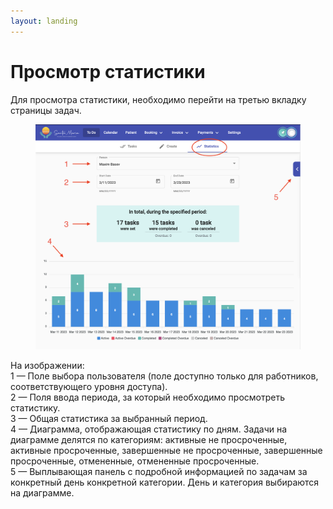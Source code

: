 ```yaml
---
layout: landing
---
```


# Просмотр статистики

Для просмотра статистики, необходимо перейти на третью вкладку страницы задач.

<figure><img src="../../../.gitbook/assets/Screenshot 2023-05-22 at 22.50.55.png" alt=""><figcaption></figcaption></figure>

На изображении:\
1 — Поле выбора пользователя (поле доступно только для работников, соответствующего уровня доступа).\
2 — Поля ввода периода, за который необходимо просмотреть статистику.\
3 — Общая статистика за выбранный период.\
4 — Диаграмма, отображающая статистику по дням. Задачи на диаграмме делятся по категориям: активные не просроченные,  активные просроченные, завершенные не просроченные, завершенные просроченные, отмененные, отмененные просроченные.\
5 — Выплывающая панель с подробной информацией по задачам за конкретный день конкретной категории. День и категория выбираются на диаграмме.
